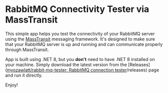 # RabbitMQ Connectivity Tester via MassTransit

This simple app helps you test the connectivity of your RabbitMQ server using the [MassTransit](https://masstransit-project.com/) messaging framework. It's designed to make sure that your RabbitMQ server is up and running and can communicate properly through MassTransit.



App is built using .NET 8, but you **don't** need to have .NET 8 installed on your machine. Simply download the latest version from the [Releases]([myozawlatt/rabbit-mq-tester: RabbitMQ connection tester](https://github.com/myozawlatt/rabbit-mq-tester)/releases) page and run it directly.

Enjoy!
